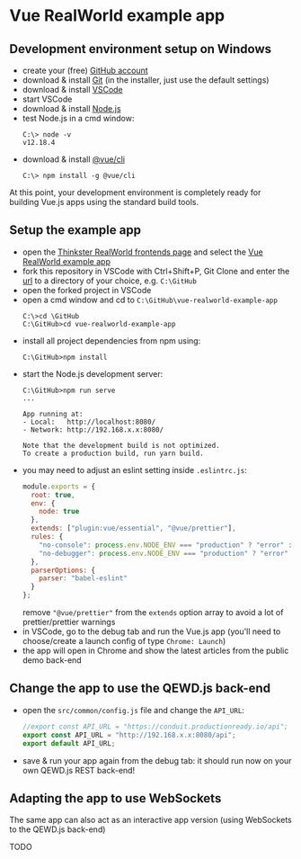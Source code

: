 # Vue RealWorld example app

## Development environment setup on Windows

- create your (free) [GitHub account](https://github.com)
- download & install [Git](https://git-scm.com/downloads) (in the installer, just use the default settings)
- download & install [VSCode](https://code.visualstudio.com)
- start VSCode
- download & install [Node.js](https://nodejs.org)
- test Node.js in a cmd window:
  ```
  C:\> node -v
  v12.18.4
  ```
- download & install [@vue/cli](https://cli.vuejs.org/)
  ```
  C:\> npm install -g @vue/cli
  ```
At this point, your development environment is completely ready for building Vue.js apps using the standard build tools.

## Setup the example app

- open the [Thinkster RealWorld frontends page](https://github.com/gothinkster/realworld#frontends) and select the [Vue RealWorld example app](https://github.com/gothinkster/vue-realworld-example-app)
- fork this repository in VSCode with Ctrl+Shift+P, Git Clone and enter the [url](https://github.com/gothinkster/vue-realworld-example-app) to a directory of your choice, e.g. `C:\GitHub`
- open the forked project in VSCode
- open a cmd window and cd to `C:\GitHub\vue-realworld-example-app`
  ```
  C:\>cd \GitHub
  C:\GitHub>cd vue-realworld-example-app
  ```
- install all project dependencies from npm using:
  ```
  C:\GitHub>npm install
  ```
- start the Node.js development server:
  ```
  C:\GitHub>npm run serve
  ...

  App running at:
  - Local:   http://localhost:8080/
  - Network: http://192.168.x.x:8080/

  Note that the development build is not optimized.
  To create a production build, run yarn build.
  ```
- you may need to adjust an eslint setting inside `.eslintrc.js`:
  ```javascript
  module.exports = {
    root: true,
    env: {
      node: true
    },
    extends: ["plugin:vue/essential", "@vue/prettier"],
    rules: {
      "no-console": process.env.NODE_ENV === "production" ? "error" : "off",
      "no-debugger": process.env.NODE_ENV === "production" ? "error" : "off"
    },
    parserOptions: {
      parser: "babel-eslint"
    }
  };
  ```
  remove `"@vue/prettier"` from the `extends` option array to avoid a lot of prettier/prettier warnings
- in VSCode, go to the debug tab and run the Vue.js app (you'll need to choose/create a launch config of type `Chrome: Launch`)
- the app will open in Chrome and show the latest articles from the public demo back-end

## Change the app to use the QEWD.js back-end

- open the `src/common/config.js` file and change the `API_URL`:
  ```javascript
  //export const API_URL = "https://conduit.productionready.io/api";
  export const API_URL = "http://192.168.x.x:8080/api";
  export default API_URL;
  ```
- save & run your app again from the debug tab: it should run now on your own QEWD.js REST back-end!

## Adapting the app to use WebSockets

The same app can also act as an interactive app version (using WebSockets to the QEWD.js back-end)

TODO